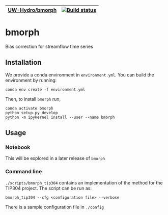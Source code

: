 | [UW-Hydro/bmorph](https://github.com/UW-Hydro/bmorph) | [![Build status](https://travis-ci.org/UW-Hydro/bmorph.svg?branch=master)](https://travis-ci.org/UW-Hydro/bmorph) |
|----|----|

# bmorph
Bias correction for streamflow time series

## Installation

We provide a conda environment in `environment.yml`. You can build the environment by running:

`conda env create -f environment.yml`

Then, to install `bmorph` run,

```
conda activate bmorph
python setup.py develop
python -m ipykernel install --user --name bmorph
```

## Usage

### Notebook
This will be explored in a later release of `bmorph`

### Command line
`./scripts/bmorph_tip304` contains an implementation of the method for the
TIP304 project. The script can be run as:

`bmorph_tip304 --cfg <configuration file> --verbose`

There is a sample configuration file in `./config`
